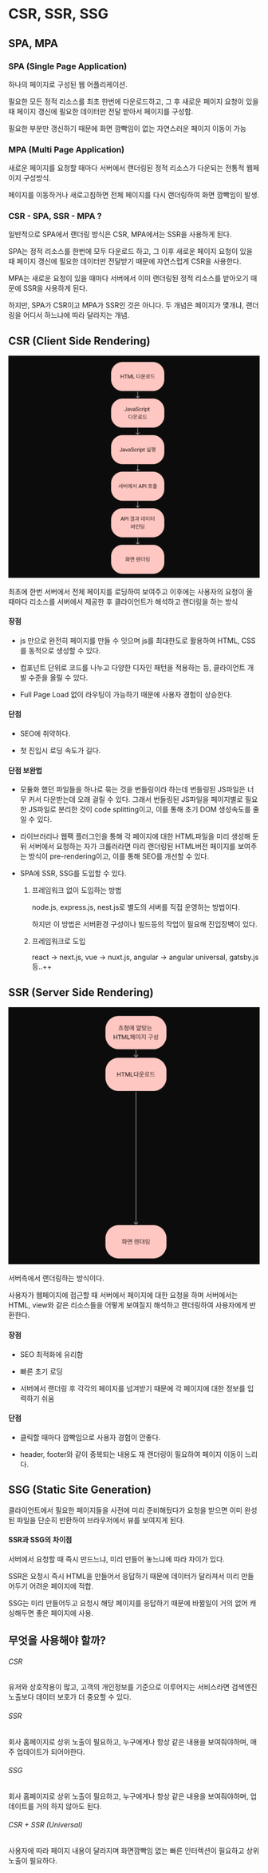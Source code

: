 # CSR, SSR, SSG

## SPA, MPA

### SPA (Single Page Application)

하나의 페이지로 구성된 웹 어플리케이션.

필요한 모든 정적 리소스를 최초 한번에 다운로드하고, 그 후 새로운 페이지 요청이 있을 때 페이지 갱신에 필요한 데이터만 전달 받아서 페이지를 구성함.

필요한 부분만 갱신하기 때문에 화면 깜빡임이 없는 자연스러운 페이지 이동이 가능

### MPA (Multi Page Application)

새로운 페이지를 요청할 때마다 서버에서 랜더링된 정적 리소스가 다운되는 전통적 웹페이지 구성방식.

페이지를 이동하거나 새로고침하면 전체 페이지를 다시 랜더링하여 화면 깜빡임이 발생.

### CSR - SPA, SSR - MPA ?

일반적으로 SPA에서 랜더링 방식은 CSR, MPA에서는 SSR을 사용하게 된다.

SPA는 정적 리소스를 한번에 모두 다운로드 하고, 그 이후 새로운 페이지 요청이 있을 때 페이지 갱신에 필요한 데이터만 전달받기 때문에 자연스럽게 CSR을 사용한다.

MPA는 새로운 요청이 있을 때마다 서버에서 이미 랜더링된 정적 리소스를 받아오기 때문에 SSR을 사용하게 된다.

하지만, SPA가 CSR이고 MPA가 SSR인 것은 아니다. 두 개념은 페이지가 몇개냐, 랜더링을 어디서 하느냐에 따라 달라지는 개념.

## CSR (Client Side Rendering)

![](랜더링_assets/2023-10-17-15-51-28-image.png)

최초에 한번 서버에서 전체 페이지를 로딩하여 보여주고 이후에는 사용자의 요청이 올 때마다 리소스를 서버에서 제공한 후 클라이언트가 해석하고 랜더링을 하는 방식

#### 장점

- js 만으로 완전히 페이지를 만들 수 잇으며 js를 최대한도로 활용하여 HTML, CSS를 동적으로 생성할 수 있다.

- 컴포넌트 단위로 코드를 나누고 다양한 디자인 패턴을 적용하는 등, 클라이언트 개발 수준을 올릴 수 있다.

- Full Page Load 없이 라우팅이 가능하기 때문에 사용자 경험이 상승한다.

#### 단점

- SEO에 취약하다.

- 첫 진입시 로딩 속도가 길다.

#### 단점 보완법

- 모듈화 했던 파일들을 하나로 묶는 것을 번들링이라 하는데 번들링된 JS파일은 너무 커서 다운받는데 오래 걸릴 수 있다. 그래서 번들링된 JS파일을 페이지별로 필요한 JS파일로 분리한 것이 code splitting이고, 이를 통해 초기 DOM 생성속도를 줄일 수 있다.

- 라이브러리나 웹팩 플러그인을 통해 각 페이지에 대한 HTML파일을 미리 생성해 둔 뒤 서버에서 요청하는 자가 크롤러라면 미리 랜더링된 HTML버전 페이지를 보여주는 방식이 pre-rendering이고, 이를 통해 SEO를 개선할 수 있다.

- SPA에 SSR, SSG를 도입할 수 있다.
  
  1. 프레임워크 없이 도입하는 방법
     
     node.js, express.js, nest.js로 별도의 서버를 직접 운영하는 방법이다.
     
     하지만 이 방법은 서버환경 구성이나 빌드등의 작업이 필요해 진입장벽이 있다.
  
  2. 프레임워크로 도입
     
     react -> next.js, vue -> nuxt.js, angular -> angular universal, gatsby.js 등..++

## SSR (Server Side Rendering)

![](랜더링_assets/2023-10-17-16-04-30-image.png)

서버측에서 랜더링하는 방식이다.

사용자가 웹페이지에 접근할 때 서버에서 페이지에 대한 요청을 하며 서버에서는 HTML, view와 같은 리소스들을 어떻게 보여질지 해석하고 랜더링하여 사용자에게 반환한다.

#### 장점

- SEO 최적화에 유리함

- 빠른 초기 로딩

- 서버에서 랜더링 후 각각의 페이지를 넘겨받기 때문에 각 페이지에 대한 정보를 입력하기 쉬움

#### 단점

- 클릭할 때마다 깜빡임으로 사용자 경험이 안좋다.

- header, footer와 같이 중복되는 내용도 재 랜더링이 필요하여 페이지 이동이 느리다.

## SSG (Static Site Generation)

클라이언트에서 필요한 페이지들을 사전에 미리 준비해뒀다가 요청을 받으면 이미 완성된 파일을 단순히 반환하여 브라우저에서 뷰를 보여지게 된다.

#### SSR과 SSG의 차이점

서버에서 요청할 때 즉시 만드느냐, 미리 만들어 놓느냐에 따라 차이가 있다.

SSR은 요청시 즉시 HTML을 만들어서 응답하기 때문에 데이터가 달라져서 미리 만들어두기 어려운 페이지에 적합.

SSG는 미리 만들어두고 요청시 해당 페이지를 응답하기 때문에 바뀔일이 거의 없어 캐싱해두면 좋은 페이지에 사용.

## 무엇을 사용해야 할까?

###### CSR

유저와 상호작용이 많고, 고객의 개인정보를 기준으로 이루어지는 서비스라면 검색엔진 노출보다 데이터 보호가 더 중요할 수 있다.

###### SSR

회사 홈페이지로 상위 노출이 필요하고, 누구에게나 항상 같은 내용을 보여줘야하며, 매주 업데이트가 되어야한다.

###### SSG

회사 홈페이지로 상위 노출이 필요하고, 누구에게나 항상 같은 내용을 보여줘야하며, 업데이트를 거의 하지 않아도 된다.

###### CSR + SSR (Universal)

사용자에 따라 페이지 내용이 달라지며 화면깜빡임 없는 빠른 인터렉션이 필요하고 상위노출이 필요하다.




